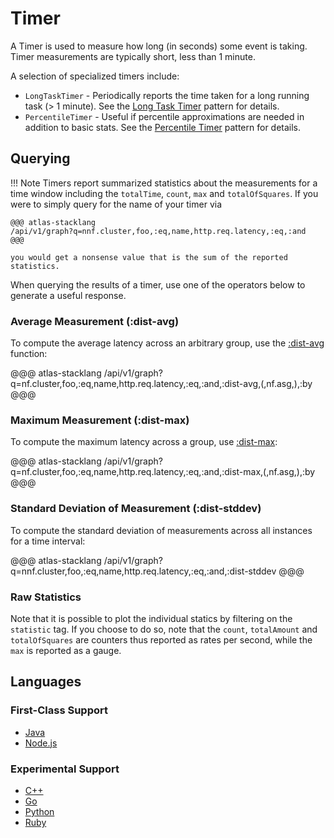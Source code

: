 # Timer

A Timer is used to measure how long (in seconds) some event is taking. Timer measurements
are typically short, less than 1 minute. 

A selection of specialized timers include: 

* `LongTaskTimer` - Periodically reports the time taken for a long running task (> 1 minute). See
  the [Long Task Timer] pattern for details.
* `PercentileTimer` - Useful if percentile approximations are needed in addition to basic stats.
  See the [Percentile Timer] pattern for details.

[Long Task Timer]: ../../patterns/long-task-timer.md
[Percentile Timer]: ../../patterns/percentile-timer.md

## Querying

!!! Note
    Timers report summarized statistics about the measurements for a time window
    including the `totalTime`, `count`, `max` and `totalOfSquares`. If you were to simply query for
    the name of your timer via

    @@@ atlas-stacklang
    /api/v1/graph?q=nnf.cluster,foo,:eq,name,http.req.latency,:eq,:and
    @@@

    you would get a nonsense value that is the sum of the reported statistics.

When querying the results of a timer, use one of the operators below to generate a useful 
response.

### Average Measurement (:dist-avg)

To compute the average latency across an arbitrary group, use the [:dist-avg] function:

@@@ atlas-stacklang
/api/v1/graph?q=nf.cluster,foo,:eq,name,http.req.latency,:eq,:and,:dist-avg,(,nf.asg,),:by
@@@

[:dist-avg]: ../../../asl/ref/dist-avg.md

### Maximum Measurement (:dist-max)

To compute the maximum latency across a group, use [:dist-max]:

@@@ atlas-stacklang
/api/v1/graph?q=nf.cluster,foo,:eq,name,http.req.latency,:eq,:and,:dist-max,(,nf.asg,),:by
@@@

[:dist-max]: ../../../asl/ref/dist-max.md

### Standard Deviation of Measurement (:dist-stddev)

To compute the standard deviation of measurements across all instances for a time interval:

@@@ atlas-stacklang
/api/v1/graph?q=nnf.cluster,foo,:eq,name,http.req.latency,:eq,:and,:dist-stddev
@@@

[:dist-stddev]: ../../../asl/ref/dist-stddev.md

### Raw Statistics

Note that it is possible to plot the individual statics by filtering on the `statistic` tag.
If you choose to do so, note that the `count`, `totalAmount` and `totalOfSquares` are counters
thus reported as rates per second, while the `max` is reported as a gauge.

## Languages

### First-Class Support

* [Java](../../lang/java/meters/timer.md)
* [Node.js](../../lang/nodejs/meters/timer.md)

### Experimental Support

* [C++](../../lang/cpp/meters/timer.md)
* [Go](../../lang/go/meters/timer.md)
* [Python](../../lang/py/meters/timer.md)
* [Ruby](../../lang/rb/meters/timer.md)
